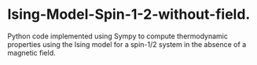 # Ising-Model-Spin-1-2-without-field.
Python code implemented using Sympy to compute thermodynamic properties using the Ising model for a spin-1/2 system in the absence of a magnetic field.
